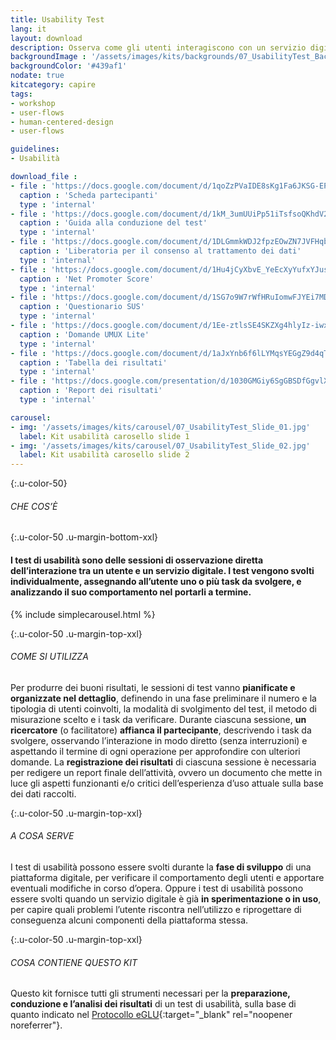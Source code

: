 ```yaml
---
title: Usability Test
lang: it
layout: download
description: Osserva come gli utenti interagiscono con un servizio digitale per renderlo più usabile
backgroundImage : '/assets/images/kits/backgrounds/07_UsabilityTest_Background.png'
backgroundColor: '#439af1'
nodate: true
kitcategory: capire
tags:
- workshop
- user-flows
- human-centered-design
- user-flows

guidelines:
- Usabilità

download_file :
- file : 'https://docs.google.com/document/d/1qoZzPVaIDE8sKg1Fa6JKSG-EPsy_YTtgSlDaV7O4X2c/edit?usp=sharing'
  caption : 'Scheda partecipanti'
  type : 'internal'
- file : 'https://docs.google.com/document/d/1kM_3umUUiPp51iTsfsoQKhdV2-FD6bjKKFp17xTB124/edit?usp=sharing'
  caption : 'Guida alla conduzione del test'
  type : 'internal'
- file : 'https://docs.google.com/document/d/1DLGmmkWDJ2fpzEOwZN7JVFHqbK-d118Jy97WU3zjA9M/edit?usp=sharing'
  caption : 'Liberatoria per il consenso al trattamento dei dati'
  type : 'internal'
- file : 'https://docs.google.com/document/d/1Hu4jCyXbvE_YeEcXyYufxYJuspQH-artlPIfSzwFWek/edit?usp=sharing'
  caption : 'Net Promoter Score'
  type : 'internal'
- file : 'https://docs.google.com/document/d/1SG7o9W7rWfHRuIomwFJYEi7MDJ-WwdNb314uD5bH8vQ/edit?usp=sharing'
  caption : 'Questionario SUS'
  type : 'internal'
- file : 'https://docs.google.com/document/d/1Ee-ztlsSE4SKZXg4hlyIz-iwxTJyr7P_G06MchnNwvA/edit?usp=sharing'
  caption : 'Domande UMUX Lite'
  type : 'internal'
- file : 'https://docs.google.com/document/d/1aJxYnb6f6lLYMqsYEGgZ9d4qTwQbR62mDiSlWpU-9zY/edit?usp=sharing'
  caption : 'Tabella dei risultati'
  type : 'internal'
- file : 'https://docs.google.com/presentation/d/1030GMGiy6SgGBSDfGgvlXr0HblcGlmuku7VkeaPtbfM/edit?usp=sharing'
  caption : 'Report dei risultati'
  type : 'internal'

carousel:
- img: '/assets/images/kits/carousel/07_UsabilityTest_Slide_01.jpg'
  label: Kit usabilità carosello slide 1
- img: '/assets/images/kits/carousel/07_UsabilityTest_Slide_02.jpg'
  label: Kit usabilità carosello slide 2
---
```


{:.u-color-50}
###### CHE COS’È

{:.u-color-50 .u-margin-bottom-xxl}
#### I test di usabilità sono delle **sessioni di osservazione diretta** dell’interazione tra un utente e un servizio digitale. I test vengono svolti individualmente, assegnando all’utente uno o più task da svolgere, e analizzando il suo comportamento nel portarli a termine.

{% include simplecarousel.html  %}

{:.u-color-50 .u-margin-top-xxl}
###### COME SI UTILIZZA
Per produrre dei buoni risultati, le sessioni di test vanno **pianificate e organizzate nel dettaglio**, definendo in una fase preliminare il numero e la tipologia di utenti coinvolti, la modalità di svolgimento del test, il metodo di misurazione scelto e i task da verificare. Durante ciascuna sessione, **un ricercatore** (o facilitatore) **affianca il partecipante**, descrivendo i task da svolgere, osservando l’interazione in modo diretto (senza interruzioni) e aspettando il termine di ogni operazione per approfondire con ulteriori domande. La **registrazione dei risultati** di ciascuna sessione è necessaria per redigere un report finale dell’attività, ovvero un documento che mette in luce gli aspetti funzionanti e/o critici dell’esperienza d’uso attuale sulla base dei dati raccolti.



{:.u-color-50 .u-margin-top-xxl}
###### A COSA SERVE
I test di usabilità possono essere svolti durante la **fase di sviluppo** di una piattaforma digitale, per verificare il comportamento degli utenti e apportare eventuali modifiche in corso d’opera. Oppure i test di usabilità possono essere svolti quando un servizio digitale è già **in sperimentazione o in uso**, per capire quali problemi l’utente riscontra nell’utilizzo e riprogettare di conseguenza alcuni componenti della piattaforma stessa.

{:.u-color-50 .u-margin-top-xxl}
###### COSA CONTIENE QUESTO KIT
Questo kit fornisce tutti gli strumenti necessari per la **preparazione, conduzione e l’analisi dei risultati** di un test di usabilità, sulla base di quanto indicato nel [Protocollo eGLU](http://www.funzionepubblica.gov.it/glu){:target="_blank" rel="noopener noreferrer"}.
